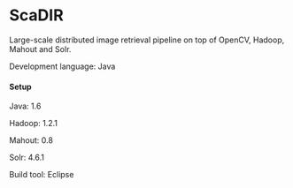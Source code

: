 # ScaDIR
Large-scale distributed image retrieval pipeline on top of OpenCV, Hadoop, Mahout and Solr.

Development language: Java

#### Setup

Java: 1.6

Hadoop: 1.2.1

Mahout: 0.8

Solr: 4.6.1

Build tool: Eclipse
